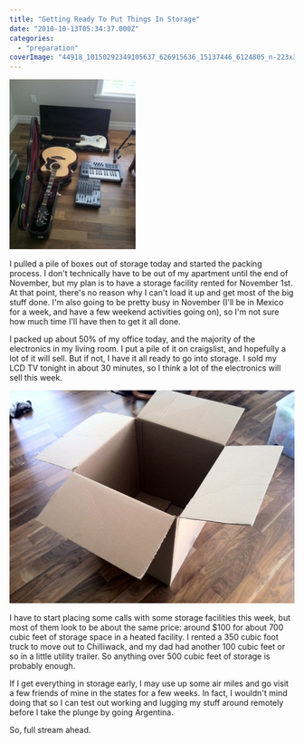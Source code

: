 ```yaml
---
title: "Getting Ready To Put Things In Storage"
date: "2010-10-13T05:34:37.000Z"
categories: 
  - "preparation"
coverImage: "44918_10150292349105637_626915636_15137446_6124805_n-223x300.jpg"
---
```


[![](images/44918_10150292349105637_626915636_15137446_6124805_n-223x300.jpg "44918_10150292349105637_626915636_15137446_6124805_n")](http://www.migratorynerd.com/wordpress/wp-content/uploads/2010/10/44918_10150292349105637_626915636_15137446_6124805_n.jpg)

I pulled a pile of boxes out of storage today and started the packing process. I don't technically have to be out of my apartment until the end of November, but my plan is to have a storage facility rented for November 1st. At that point, there's no reason why I can't load it up and get most of the big stuff done. I'm also going to be pretty busy in November (I'll be in Mexico for a week, and have a few weekend activities going on), so I'm not sure how much time I'll have then to get it all done.

I packed up about 50% of my office today, and the majority of the electronics in my living room. I put a pile of it on craigslist, and hopefully a lot of it will sell. But if not, I have it all ready to go into storage. I sold my LCD TV tonight in about 30 minutes, so I think a lot of the electronics will sell this week.

[![](images/66257_10150292133585637_626915636_15132375_7760170_n-1.jpg "66257_10150292133585637_626915636_15132375_7760170_n")](http://www.migratorynerd.com/wordpress/wp-content/uploads/2010/10/66257_10150292133585637_626915636_15132375_7760170_n-1.jpg)

I have to start placing some calls with some storage facilities this week, but most of them look to be about the same price: around $100 for about 700 cubic feet of storage space in a heated facility. I rented a 350 cubic foot truck to move out to Chilliwack, and my dad had another 100 cubic feet or so in a little utility trailer. So anything over 500 cubic feet of storage is probably enough.

If I get everything in storage early, I may use up some air miles and go visit a few friends of mine in the states for a few weeks. In fact, I wouldn't mind doing that so I can test out working and lugging my stuff around remotely before I take the plunge by going Argentina.

So, full stream ahead.
